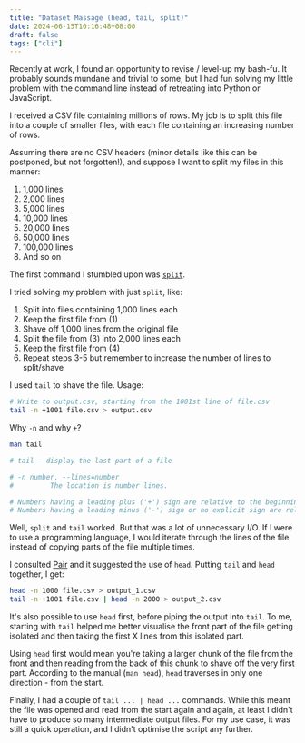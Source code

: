 ```yaml
---
title: "Dataset Massage (head, tail, split)"
date: 2024-06-15T10:16:48+08:00
draft: false
tags: ["cli"]
---
```

Recently at work, I found an opportunity to revise / level-up my bash-fu. It probably sounds mundane and trivial to some, but I had fun solving my little problem with the command line instead of retreating into Python or JavaScript.

I received a CSV file containing millions of rows. My job is to split this file into a couple of smaller files, with each file containing an increasing number of rows.

Assuming there are no CSV headers (minor details like this can be postponed, but not forgotten!), and suppose I want to split my files in this manner:

1. 1,000 lines
2. 2,000 lines
3. 5,000 lines
4. 10,000 lines
5. 20,000 lines
6. 50,000 lines
7. 100,000 lines
8. And so on

The first command I stumbled upon was [`split`](https://stackoverflow.com/questions/2016894/how-can-i-split-a-large-text-file-into-smaller-files-with-an-equal-number-of-lin).

I tried solving my problem with just `split`, like:

1. Split into files containing 1,000 lines each
2. Keep the first file from (1)
3. Shave off 1,000 lines from the original file
4. Split the file from (3) into 2,000 lines each
5. Keep the first file from (4)
6. Repeat steps 3-5 but remember to increase the number of lines to split/shave

I used `tail` to shave the file. Usage:

```bash
# Write to output.csv, starting from the 1001st line of file.csv
tail -n +1001 file.csv > output.csv
```

Why `-n` and why `+`?

```bash
man tail

# tail – display the last part of a file

# -n number, --lines=number
#         The location is number lines.

# Numbers having a leading plus ('+') sign are relative to the beginning of the input
# Numbers having a leading minus ('-') sign or no explicit sign are relative to the end of the input
```

Well, `split` and `tail` worked. But that was a lot of unnecessary I/O. If I were to use a programming language, I would iterate through the lines of the file instead of copying parts of the file multiple times.

I consulted [Pair](https://pair.gov.sg/) and it suggested the use of `head`. Putting `tail` and `head` together, I get:

```bash
head -n 1000 file.csv > output_1.csv
tail -n +1001 file.csv | head -n 2000 > output_2.csv
```

It's also possible to use `head` first, before piping the output into `tail`. To me, starting with `tail` helped me better visualise the front part of the file getting isolated and then taking the first X lines from this isolated part.

Using `head` first would mean you're taking a larger chunk of the file from the front and then reading from the back of this chunk to shave off the very first part. According to the manual (`man head`), `head` traverses in only one direction - from the start.

Finally, I had a couple of `tail ... | head ...` commands. While this meant the file was opened and read from the start again and again, at least I didn't have to produce so many intermediate output files. For my use case, it was still a quick operation, and I didn't optimise the script any further.
